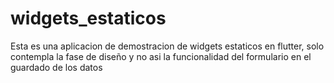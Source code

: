 # widgets_estaticos
Esta es una aplicacion de demostracion de widgets estaticos en flutter, solo contempla la fase de diseño y no asi la funcionalidad del formulario en el guardado de los datos
